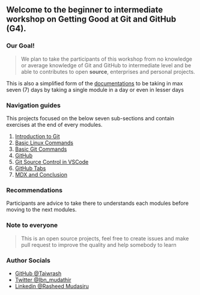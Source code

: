 ## Welcome to the beginner to intermediate workshop on Getting Good at Git and GitHub (G4).

### Our Goal!
> We plan to take the participants of this workshop from no knowledge or average knowledge of Git and GitHub to intermediate level and be able to contributes to open **source**, enterprises and personal projects.

This is also a simplified form of the [documentations]() to be taking in max seven (7) days by taking a single module in a day or even in lesser days

### Navigation guides

This projects focused on the below seven sub-sections and contain exercises at the end of every modules.

1.  [Introduction to Git](/docs/beginner-intermediate/0-intro-to-git.md)
2.  [Basic Linux Commands](/docs/beginner-intermediate/1-basic-linux-commands.md)
3.  [Basic Git Commands](/docs/beginner-intermediate/2-basic-git-commands.md)
4.  [GitHub](/docs/beginner-intermediate/3-github.md)
5.  [Git Source Control in VSCode](/docs/beginner-intermediate/4-git-in-vscode.md) 
6.  [GitHub Tabs](/docs/beginner-intermediate/5-github-tabs.md)
7.  [MDX and Conclusion](/docs/beginner-intermediate/6-mdx-conclusion.md)

### Recommendations

Participants are advice to take there to understands each modules before moving to the next modules.

### Note to everyone

> This is an open source projects, feel free to create issues and make pull request to improve the quality and help somebody to learn

### Author Socials

-   [GitHub @Taiwrash](https://github.com/Taiwrash)
-   [Twitter @Ibn_mudathir](https://twitter.com/Ibn_mudathir)
-   [Linkedin @Rasheed Mudasiru](https://linkedin.com/in/rasheedtaiwo)